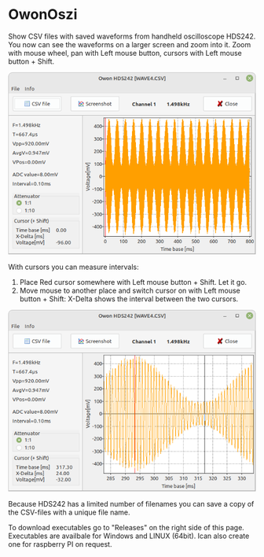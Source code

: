 # OwonOszi

Show CSV files with saved waveforms from handheld oscilloscope HDS242.
You now can see the waveforms on a larger screen and zoom into it.
Zoom with mouse wheel, pan with Left mouse button, cursors with Left mouse button + Shift.

![Screenshot normal waveform](Screenshot_normal.png)


With cursors you can measure intervals:
1. Place Red cursor somewhere with Left mouse button + Shift. Let it go.
2. Move mouse to another place and switch cursor on with
   Left mouse button + Shift: X-Delta shows the interval between the two cursors.

![Screenshot zoomed waveform](Screenshot_zoomed.png)


Because HDS242 has a limited number of filenames you can save a copy of the CSV-files with a unique file name.

To download executables go to "Releases" on the right side of this page. Executables are availbale for Windows and LINUX (64bit). Ican also create one for raspberry PI on request.
